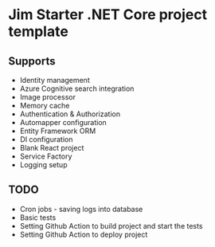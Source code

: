 # Jim Starter .NET Core project template

## Supports

 - Identity management
 - Azure Cognitive search integration
 - Image processor
 - Memory cache
 - Authentication & Authorization
 - Automapper configuration
 - Entity Framework ORM
 - DI configuration
 - Blank React project
 - Service Factory
 - Logging setup

## TODO

 - Cron jobs - saving logs into database
 - Basic tests
 - Setting Github Action to build project and start the tests
 - Setting Github Action to deploy project
